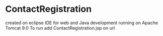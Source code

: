 # ContactRegistration
created on eclipse IDE for web and Java development running on Apache Tomcat 9.0
To run add ContactRegistration.jsp on url
